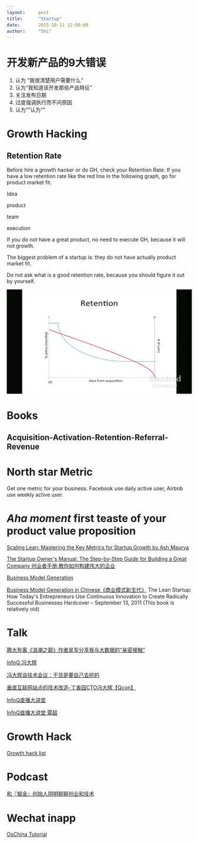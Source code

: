 ```yaml
---
layout:     post
title:      "Startup"
date:       2015-10-11 12:00:00
author:     "Shi"
---
```


# 开发新产品的9大错误

1. 认为 “我很清楚用户需要什么”
2. 认为“我知道该开发那些产品特征”
3. 关注发布日期
4. 过度强调执行而不问原因
5. 认为“”认为“”



# Growth Hacking

## Retention Rate 

Before hire a growth hacker or do GH, check your Retention Rate. If you have a low retention rate like the red line in the following graph,  go for  product market fit.

Idea 

product

team

execution

If you do not have a great product, no need to execute GH, because it will not growth.

The biggest problem of a startup is: they do not have actually product market fit.

Do not ask what is a good retention rate, because you should figure it out by yourself.



![bla](https://raw.githubusercontent.com/shic/blog/gh-pages/img/RetentionRate.png)




# Books

## Acquisition-Activation-Retention-Referral-Revenue

# North star Metric

Get one metric for your business. Facebook use daily active user, Airbnb use weekly active user.


*Aha moment* first teaste of your product value proposition 
=======
[Scaling Lean: Mastering the Key Metrics for Startup Growth by Ash Maurya](https://www.amazon.com/Scaling-Lean-Mastering-Metrics-Startup/dp/1511371382)

[The Startup Owner's Manual: The Step-by-Step Guide for Building a Great Company 创业者手册:教你如何构建伟大的企业](https://www.amazon.cn/gp/product/B00AR8T2MC/ref=as_li_ss_tl?ie=UTF8&camp=536&creative=3132&creativeASIN=B00AR8T2MC&linkCode=as2&tag=28346-23)

[Business Model Generation](https://www.amazon.com/gp/product/0470876417/ref=as_li_qf_sp_asin_il_tl?ie=UTF8&camp=1789&creative=9325&creativeASIN=0470876417&linkCode=as2&tag=bookandpublgu-20&linkId=W7UVY37SQIKIWHLL)

[Business Model Generation in Chinese《商业模式新生代》](http://www.bimuyu.com/blog/archives/279551391.shtml)
The Lean Startup: How Today's Entrepreneurs Use Continuous Innovation to Create Radically Successful Businesses Hardcover – September 13, 2011 (This book is relatively old)

# Talk

[腾大有客《浪潮之巅》作者吴军分享我与大数据的“亲密接触”](http://daxue.qq.com/content/content/id/2746)

[InfoQ 冯大辉](http://www.infoq.com/cn/author/%E5%86%AF%E5%A4%A7%E8%BE%89)

[冯大辉谈技术会议：干货是要自己去挖的](http://www.infoq.com/cn/interviews/fengdahui-talk-technical-meetings-the-drysaltery-need-to-dig-by-themselves)

[垂直互联网站点的技术改造-丁香园CTO冯大辉【Qcon】](http://v.qq.com/x/page/o0011ldfpbl.html)

[InfoQ直播大讲堂](https://link.zhihu.com/?target=http%3A//www.panda.tv/397309)    

[InfoQ直播大讲堂 覃超](http://www.z3z4.com/a/4li86xw)



# Growth Hack

[Growth hack list](http://www.jianshu.com/p/cd7ce2f1c3aa)



# Podcast

[和『掘金』创始人阴明聊聊创业和技术](http://teahour.fm/2016/08/08/xitu-yinm.html)



# Wechat inapp 

[OsChina Tutorial ](https://my.oschina.net/wwnick/blog/750055?from=groupmessage&isappinstalled=0)

